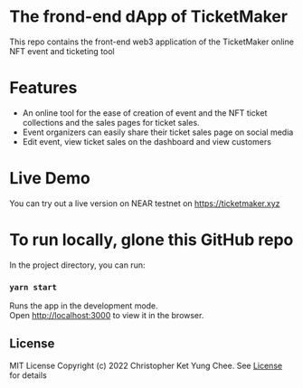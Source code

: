 # The frond-end dApp of TicketMaker
This repo contains the front-end web3 application of the TicketMaker online NFT event and ticketing tool

# Features
- An online tool for the ease of creation of event and the NFT ticket collections and
the sales pages for ticket sales. 
- Event organizers can easily share their ticket sales page on social media
- Edit event, view ticket sales on the dashboard and view customers

# Live Demo
You can try out a live version on NEAR testnet on https://ticketmaker.xyz

# To run locally, glone this GitHub repo 

In the project directory, you can run:

### `yarn start`

Runs the app in the development mode.\
Open [http://localhost:3000](http://localhost:3000) to view it in the browser.

## License 
MIT License
Copyright (c) 2022 Christopher Ket Yung Chee. See [License](https://github.com/ketyung/tm_dapp/blob/master/LICENSE.md) for details
